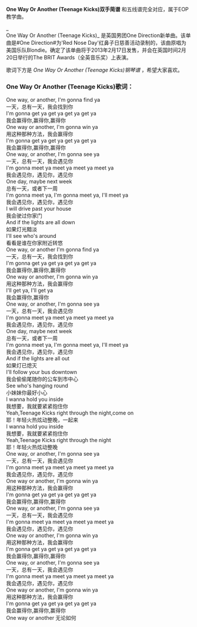 

**One Way Or Another (Teenage Kicks)双手简谱** 和五线谱完全对应，属于EOP教学曲。

_  
One Way Or Another (Teenage Kicks)_ 是英国男团One Direction新单曲。该单曲是#One
Direction#为'Red Nose
Day'红鼻子日慈善活动录制的，该曲原唱为美国乐队Blondie。确定了该单曲将于2013年2月17日发售，并会在英国时间2月20日举行的The BRIT
Awards（全英音乐奖）上表演。

  
歌词下方是 _One Way Or Another (Teenage Kicks)钢琴谱_ ，希望大家喜欢。

### One Way Or Another (Teenage Kicks)歌词：

One way, or another, I'm gonna find ya  
一天，总有一天，我会找到你  
I'm gonna get ya get ya get ya get ya  
我会赢得你,赢得你,赢得你  
One way or another, I'm gonna win ya  
用这种那种方法，我会赢得你  
I'm gonna get ya get ya get ya get ya  
我会赢得你,赢得你,赢得你  
One way, or another, I'm gonna see ya  
一天，总有一天，我会遇见你  
I'm gonna meet ya meet ya meet ya meet ya  
我会遇见你，遇见你，遇见你  
One day, maybe next week  
总有一天，或者下一周  
I'm gonna meet ya, I'm gonna meet ya, I'll meet ya  
我会遇见你，遇见你，遇见你  
I will drive past your house  
我会驶过你家门  
And if the lights are all down  
如果灯光黯淡  
I'll see who's around  
看看是谁在你家附近转悠  
One way, or another I'm gonna find ya  
一天，总有一天，我会找到你  
I'm gonna get ya get ya get ya get ya  
我会赢得你,赢得你,赢得你  
One way or another, I'm gonna win ya  
用这种那种方法，我会赢得你  
I'll get ya, I'll get ya  
我会赢得你,赢得你  
One way, or another, I'm gonna see ya  
一天，总有一天，我会遇见你  
I'm gonna meet ya meet ya meet ya meet ya  
我会遇见你，遇见你，遇见你  
One day, maybe next week  
总有一天，或者下一周  
I'm gonna meet ya, I'm gonna meet ya, I'll meet ya  
我会遇见你，遇见你，遇见你  
And if the lights are all out  
如果灯已熄灭  
I'll follow your bus downtown  
我会偷偷尾随你的公车到市中心  
See who's hanging round  
小妹妹你最好小心  
I wanna hold you inside  
我想要，我就要紧紧抱住你  
Yeah,Teenage Kicks right through the night,come on  
耶！年轻火热炫动整晚，一起来  
I wanna hold you inside  
我想要，我就要紧紧抱住你  
Yeah,Teenage Kicks right through the night  
耶！年轻火热炫动整晚  
One way, or another, I'm gonna see ya  
一天，总有一天，我会遇见你  
I'm gonna meet ya meet ya meet ya meet ya  
我会遇见你，遇见你，遇见你  
One way or another, I'm gonna win ya  
用这种那种方法，我会赢得你  
I'm gonna get ya get ya get ya get ya  
我会赢得你,赢得你,赢得你  
One way, or another, I'm gonna see ya  
一天，总有一天，我会遇见你  
I'm gonna meet ya meet ya meet ya meet ya  
我会遇见你，遇见你，遇见你  
One way or another, I'm gonna win ya  
用这种那种方法，我会赢得你  
I'm gonna get ya get ya get ya get ya  
我会赢得你,赢得你,赢得你  
One way, or another, I'm gonna see ya  
一天，总有一天，我会遇见你  
I'm gonna meet ya meet ya meet ya meet ya  
我会遇见你，遇见你，遇见你  
One way or another, I'm gonna win ya  
用这种那种方法，我会赢得你  
I'm gonna get ya get ya get ya get ya  
我会赢得你,赢得你,赢得你  
One way or another 无论如何

